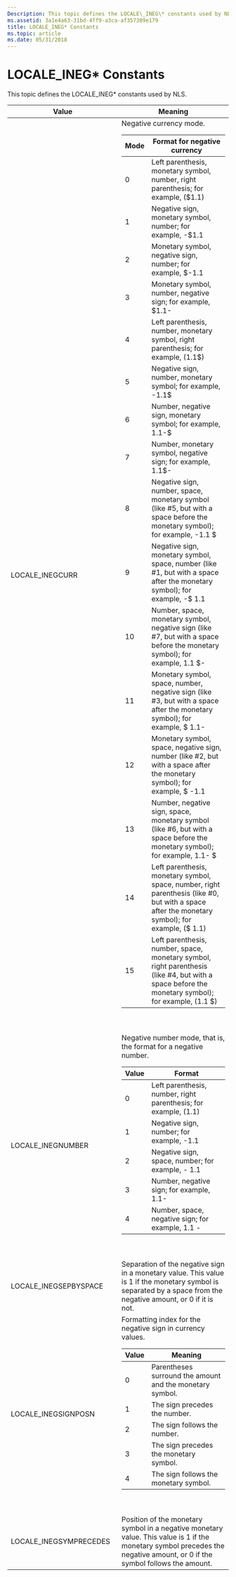 ```yaml
---
Description: This topic defines the LOCALE\_INEG\* constants used by NLS.
ms.assetid: 3a1e4a63-31bd-4ff9-a3ca-af357389e179
title: LOCALE_INEG* Constants
ms.topic: article
ms.date: 05/31/2018
---
```


# LOCALE\_INEG\* Constants

This topic defines the LOCALE\_INEG\* constants used by NLS.



<table>
<colgroup>
<col style="width: 50%" />
<col style="width: 50%" />
</colgroup>
<thead>
<tr class="header">
<th>Value</th>
<th>Meaning</th>
</tr>
</thead>
<tbody>
<tr class="odd">
<td>LOCALE_INEGCURR</td>
<td>Negative currency mode. 
<table>
<thead>
<tr class="header">
<th>Mode</th>
<th>Format for negative currency</th>
</tr>
</thead>
<tbody>
<tr class="odd">
<td>0</td>
<td>Left parenthesis, monetary symbol, number, right parenthesis; for example, ($1.1)</td>
</tr>
<tr class="even">
<td>1</td>
<td>Negative sign, monetary symbol, number; for example, -$1.1</td>
</tr>
<tr class="odd">
<td>2</td>
<td>Monetary symbol, negative sign, number; for example, $-1.1</td>
</tr>
<tr class="even">
<td>3</td>
<td>Monetary symbol, number, negative sign; for example, $1.1-</td>
</tr>
<tr class="odd">
<td>4</td>
<td>Left parenthesis, number, monetary symbol, right parenthesis; for example, (1.1$)</td>
</tr>
<tr class="even">
<td>5</td>
<td>Negative sign, number, monetary symbol; for example, -1.1$</td>
</tr>
<tr class="odd">
<td>6</td>
<td>Number, negative sign, monetary symbol; for example, 1.1-$</td>
</tr>
<tr class="even">
<td>7</td>
<td>Number, monetary symbol, negative sign; for example, 1.1$-</td>
</tr>
<tr class="odd">
<td>8</td>
<td>Negative sign, number, space, monetary symbol (like #5, but with a space before the monetary symbol); for example, -1.1 $</td>
</tr>
<tr class="even">
<td>9</td>
<td>Negative sign, monetary symbol, space, number (like #1, but with a space after the monetary symbol); for example, -$ 1.1</td>
</tr>
<tr class="odd">
<td>10</td>
<td>Number, space, monetary symbol, negative sign (like #7, but with a space before the monetary symbol); for example, 1.1 $-</td>
</tr>
<tr class="even">
<td>11</td>
<td>Monetary symbol, space, number, negative sign (like #3, but with a space after the monetary symbol); for example, $ 1.1-</td>
</tr>
<tr class="odd">
<td>12</td>
<td>Monetary symbol, space, negative sign, number (like #2, but with a space after the monetary symbol); for example, $ -1.1</td>
</tr>
<tr class="even">
<td>13</td>
<td>Number, negative sign, space, monetary symbol (like #6, but with a space before the monetary symbol); for example, 1.1- $</td>
</tr>
<tr class="odd">
<td>14</td>
<td>Left parenthesis, monetary symbol, space, number, right parenthesis (like #0, but with a space after the monetary symbol); for example, ($ 1.1)</td>
</tr>
<tr class="even">
<td>15</td>
<td>Left parenthesis, number, space, monetary symbol, right parenthesis (like #4, but with a space before the monetary symbol); for example, (1.1 $)</td>
</tr>
</tbody>
</table>

<p> </p></td>
</tr>
<tr class="even">
<td>LOCALE_INEGNUMBER</td>
<td>Negative number mode, that is, the format for a negative number. 
<table>
<thead>
<tr class="header">
<th>Value</th>
<th>Format</th>
</tr>
</thead>
<tbody>
<tr class="odd">
<td>0</td>
<td>Left parenthesis, number, right parenthesis; for example, (1.1)</td>
</tr>
<tr class="even">
<td>1</td>
<td>Negative sign, number; for example, -1.1</td>
</tr>
<tr class="odd">
<td>2</td>
<td>Negative sign, space, number; for example, - 1.1</td>
</tr>
<tr class="even">
<td>3</td>
<td>Number, negative sign; for example, 1.1-</td>
</tr>
<tr class="odd">
<td>4</td>
<td>Number, space, negative sign; for example, 1.1 -</td>
</tr>
</tbody>
</table>

<p> </p></td>
</tr>
<tr class="odd">
<td>LOCALE_INEGSEPBYSPACE</td>
<td>Separation of the negative sign in a monetary value. This value is 1 if the monetary symbol is separated by a space from the negative amount, or 0 if it is not.</td>
</tr>
<tr class="even">
<td>LOCALE_INEGSIGNPOSN</td>
<td>Formatting index for the negative sign in currency values. 
<table>
<thead>
<tr class="header">
<th>Value</th>
<th>Meaning</th>
</tr>
</thead>
<tbody>
<tr class="odd">
<td>0</td>
<td>Parentheses surround the amount and the monetary symbol.</td>
</tr>
<tr class="even">
<td>1</td>
<td>The sign precedes the number.</td>
</tr>
<tr class="odd">
<td>2</td>
<td>The sign follows the number.</td>
</tr>
<tr class="even">
<td>3</td>
<td>The sign precedes the monetary symbol.</td>
</tr>
<tr class="odd">
<td>4</td>
<td>The sign follows the monetary symbol.</td>
</tr>
</tbody>
</table>

<p> </p></td>
</tr>
<tr class="odd">
<td>LOCALE_INEGSYMPRECEDES</td>
<td>Position of the monetary symbol in a negative monetary value. This value is 1 if the monetary symbol precedes the negative amount, or 0 if the symbol follows the amount.</td>
</tr>
</tbody>
</table>



 

 

 



